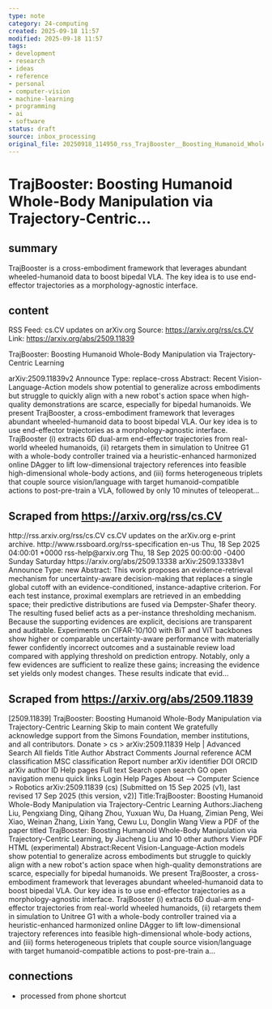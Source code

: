 ```yaml
---
type: note
category: 24-computing
created: 2025-09-18 11:57
modified: 2025-09-18 11:57
tags:
- development
- research
- ideas
- reference
- personal
- computer-vision
- machine-learning
- programming
- ai
- software
status: draft
source: inbox_processing
original_file: 20250918_114950_rss_TrajBooster__Boosting_Humanoid_Whole-Body_Manipula.txt
---
```



# TrajBooster: Boosting Humanoid Whole-Body Manipulation via Trajectory-Centric...

## summary
TrajBooster is a cross-embodiment framework that leverages abundant wheeled-humanoid data to boost bipedal VLA. The key idea is to use end-effector trajectories as a morphology-agnostic interface.

## content
RSS Feed: cs.CV updates on arXiv.org
Source: https://arxiv.org/rss/cs.CV
Link: https://arxiv.org/abs/2509.11839

TrajBooster: Boosting Humanoid Whole-Body Manipulation via Trajectory-Centric Learning

arXiv:2509.11839v2 Announce Type: replace-cross Abstract: Recent Vision-Language-Action models show potential to generalize across embodiments but struggle to quickly align with a new robot's action space when high-quality demonstrations are scarce, especially for bipedal humanoids. We present TrajBooster, a cross-embodiment framework that leverages abundant wheeled-humanoid data to boost bipedal VLA. Our key idea is to use end-effector trajectories as a morphology-agnostic interface. TrajBooster (i) extracts 6D dual-arm end-effector trajectories from real-world wheeled humanoids, (ii) retargets them in simulation to Unitree G1 with a whole-body controller trained via a heuristic-enhanced harmonized online DAgger to lift low-dimensional trajectory references into feasible high-dimensional whole-body actions, and (iii) forms heterogeneous triplets that couple source vision/language with target humanoid-compatible actions to post-pre-train a VLA, followed by only 10 minutes of teleoperat...

## Scraped from https://arxiv.org/rss/cs.CV
<?xml version='1.0' encoding='UTF-8'?>
<rss xmlns:arxiv="http://arxiv.org/schemas/atom" xmlns:dc="http://purl.org/dc/elements/1.1/" xmlns:atom="http://www.w3.org/2005/Atom" xmlns:content="http://purl.org/rss/1.0/modules/content/" version="2.0">
  <channel>
    <title>cs.CV updates on arXiv.org</title>
    <link>http://rss.arxiv.org/rss/cs.CV</link>
    <description>cs.CV updates on the arXiv.org e-print archive.</description>
    <atom:link href="http://rss.arxiv.org/rss/cs.CV" rel="self" type="application/rss+xml"/>
    <docs>http://www.rssboard.org/rss-specification</docs>
    <language>en-us</language>
    <lastBuildDate>Thu, 18 Sep 2025 04:00:01 +0000</lastBuildDate>
    <managingEditor>rss-help@arxiv.org</managingEditor>
    <pubDate>Thu, 18 Sep 2025 00:00:00 -0400</pubDate>
    <skipDays>
      <day>Sunday</day>
      <day>Saturday</day>
    </skipDays>
    <item>
      <title>Proximity-Based Evidence Retrieval for Uncertainty-Aware Neural Networks</title>
      <link>https://arxiv.org/abs/2509.13338</link>
      <description>arXiv:2509.13338v1 Announce Type: new 
Abstract: This work proposes an evidence-retrieval mechanism for uncertainty-aware decision-making that replaces a single global cutoff with an evidence-conditioned, instance-adaptive criterion. For each test instance, proximal exemplars are retrieved in an embedding space; their predictive distributions are fused via Dempster-Shafer theory. The resulting fused belief acts as a per-instance thresholding mechanism. Because the supporting evidences are explicit, decisions are transparent and auditable. Experiments on CIFAR-10/100 with BiT and ViT backbones show higher or comparable uncertainty-aware performance with materially fewer confidently incorrect outcomes and a sustainable review load compared with applying threshold on prediction entropy. Notably, only a few evidences are sufficient to realize these gains; increasing the evidence set yields only modest changes. These results indicate that evid...


## Scraped from https://arxiv.org/abs/2509.11839
[2509.11839] TrajBooster: Boosting Humanoid Whole-Body Manipulation via Trajectory-Centric Learning Skip to main content We gratefully acknowledge support from the Simons Foundation, member institutions, and all contributors. Donate &gt; cs &gt; arXiv:2509.11839 Help | Advanced Search All fields Title Author Abstract Comments Journal reference ACM classification MSC classification Report number arXiv identifier DOI ORCID arXiv author ID Help pages Full text Search open search GO open navigation menu quick links Login Help Pages About --> Computer Science > Robotics arXiv:2509.11839 (cs) [Submitted on 15 Sep 2025 (v1), last revised 17 Sep 2025 (this version, v2)] Title:TrajBooster: Boosting Humanoid Whole-Body Manipulation via Trajectory-Centric Learning Authors:Jiacheng Liu, Pengxiang Ding, Qihang Zhou, Yuxuan Wu, Da Huang, Zimian Peng, Wei Xiao, Weinan Zhang, Lixin Yang, Cewu Lu, Donglin Wang View a PDF of the paper titled TrajBooster: Boosting Humanoid Whole-Body Manipulation via Trajectory-Centric Learning, by Jiacheng Liu and 10 other authors View PDF HTML (experimental) Abstract:Recent Vision-Language-Action models show potential to generalize across embodiments but struggle to quickly align with a new robot&#39;s action space when high-quality demonstrations are scarce, especially for bipedal humanoids. We present TrajBooster, a cross-embodiment framework that leverages abundant wheeled-humanoid data to boost bipedal VLA. Our key idea is to use end-effector trajectories as a morphology-agnostic interface. TrajBooster (i) extracts 6D dual-arm end-effector trajectories from real-world wheeled humanoids, (ii) retargets them in simulation to Unitree G1 with a whole-body controller trained via a heuristic-enhanced harmonized online DAgger to lift low-dimensional trajectory references into feasible high-dimensional whole-body actions, and (iii) forms heterogeneous triplets that couple source vision/language with target humanoid-compatible actions to post-pre-train a...


## connections
- processed from phone shortcut
